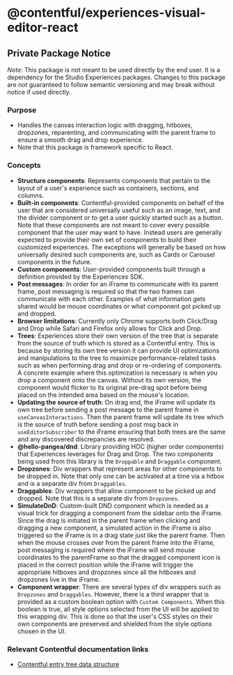 # @contentful/experiences-visual-editor-react

## Private Package Notice

*Note*: This package is not meant to be used directly by the end user. It is a dependency for the Studio Experiences packages. Changes to this package are not guaranteed to follow semantic versioning and may break without notice if used directly.

### Purpose
- Handles the canvas interaction logic with dragging, hitboxes, dropzones, reparenting, and communicating with the parent frame to ensure a smooth drag and drop experience.
- Note that this package is framework specific to React.

### Concepts
- **Structure components**: Represents components that pertain to the layout of a user's experience such as containers, sections, and columns.
- **Built-in components**: Contentful-provided components on behalf of the user that are considered universally useful such as an image, text, and the divider component or to get a user quickly started such as a button. Note that these components are not meant to cover every possible component that the user may want to have. Instead users are generally expected to provide their own set of components to build their customized experiences. The exceptions will generally be based on how universally desired such components are, such as Cards or Carousel components in the future.
- **Custom components**: User-provided components built through a definition provided by the Experiences SDK.
- **Post messages**: In order for an iFrame to communicate with its parent frame, post messaging is required so that the two frames can communicate with each other. Examples of what information gets shared would be mouse coordinates or what component got picked up and dropped.
- **Browser limitations**: Currently only Chrome supports both Click/Drag and Drop while Safari and Firefox only allows for Click and Drop.
- **Trees**: Experiences store their own version of the tree that is separate from the source of truth which is stored as a Contentful entry. This is because by storing its own tree version it can provide UI optimizations and manipulations to the tree to maximize performance-related tasks such as when performing drag and drop or re-ordering of components. A concrete example where this optimization is necessary is when you drop a component onto the canvas. Without its own version, the component would flicker to its original pre-drag spot before being placed on the intended area based on the mouse's location. 
- **Updating the source of truth**: On drag end, the iFrame will update its own tree before sending a post message to the parent frame in `useCanvasInteractions`. Then the parent frame will update its tree which is the source of truth before sending a post msg back in  `useEditorSubscriber` to the iFrame ensuring that both trees are the same and any discovered discrepancies are resolved.
- **@hello-pangea/dnd**: Library providing HOC (higher order components) that Experiences leverages for Drag and Drop. The two components being used from this library is the `Droppable` and `Draggable` component.
- **Dropzones**: Div wrappers that represent areas for other components to be dropped in. Note that only one can be activated at a time via a hitbox and is a separate div from `Draggables`.
- **Draggables**: Div wrappers that allow component to be picked up and dropped. Note that this is a separate div from `Dropzones`.
- **SimulateDnD**: Custom-built DND component which is needed as a visual trick for dragging a component from the sidebar onto the iFrame. Since the drag is initiated in the parent frame when clicking and dragging a new component, a simulated action in the iFrame is also triggered so the iFrame is in a drag state just like the parent frame. Then when the mouse crosses over from the parent frame into the iFrame, post messaging is required where the iFrame will send mouse coordinates to the parentFrame so that the dragged component icon is placed in the correct position while the iFrame will trigger the appropriate hitboxes and dropzones since all the hitboxes and dropzones live in the iFrame. 
- **Component wrapper**: There are several types of div wrappers such as `Dropzones` and `Draggables`. However, there is a third wrapper that is provided as a custom boolean option with `Custom Components`. When this boolean is true, all style options selected from the UI will be applied to this wrapping div. This is done so that the user's CSS styles on their own components are preserved and shielded from the style options chosen in the UI. 


### Relevant Contentful documentation links
- [Contentful entry tree data structure](https://www.contentful.com/developers/docs/experiences/data-structures/)
